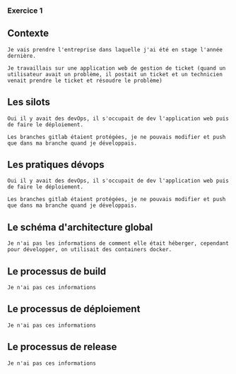 ### Exercice 1

## Contexte
```
Je vais prendre l'entreprise dans laquelle j'ai été en stage l'année dernière.

Je travaillais sur une application web de gestion de ticket (quand un utilisateur avait un problème, il postait un ticket et un technicien venait prendre le ticket et résoudre le problème)

```


## Les silots
```
Oui il y avait des devOps, il s'occupait de dev l'application web puis de faire le déploiement.

Les branches gitlab étaient protégées, je ne pouvais modifier et push que dans ma branche quand je développais.

```

## Les pratiques dévops
```
Oui il y avait des devOps, il s'occupait de dev l'application web puis de faire le déploiement.

Les branches gitlab étaient protégées, je ne pouvais modifier et push que dans ma branche quand je développais.

```

## Le schéma d'architecture global
```
Je n'ai pas les informations de comment elle était héberger, cependant pour développer, on utilisait des containers docker.

```

## Le processus de build
```
Je n'ai pas ces informations

```

## Le processus de déploiement
```
Je n'ai pas ces informations

```

## Le processus de release
```
Je n'ai pas ces informations

```